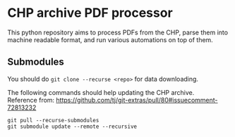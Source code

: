 # CHP archive PDF processor
This python repository aims to process PDFs from the CHP, parse them into machine readable format, and run various automations on top of them.

## Submodules
You should do `git clone --recurse <repo>` for data downloading.

The following commands should help updating the CHP archive.<br/>
Reference from: https://github.com/tj/git-extras/pull/80#issuecomment-72813232
```
git pull --recurse-submodules
git submodule update --remote --recursive
```